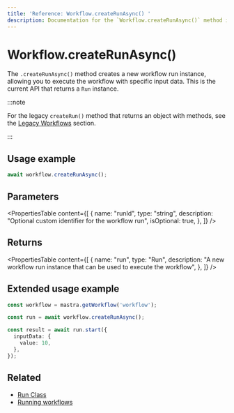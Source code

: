 ```yaml
---
title: 'Reference: Workflow.createRunAsync() '
description: Documentation for the `Workflow.createRunAsync()` method in workflows, which creates a new workflow run instance.
---
```


# Workflow.createRunAsync()

The `.createRunAsync()` method creates a new workflow run instance, allowing you to execute the workflow with specific input data. This is the current API that returns a `Run` instance.

:::note

For the legacy `createRun()` method that returns an object with methods, see the [Legacy Workflows](../../legacyWorkflows/createRun) section.

:::

## Usage example

```typescript copy
await workflow.createRunAsync();
```

## Parameters

<PropertiesTable
content={[
{
name: "runId",
type: "string",
description: "Optional custom identifier for the workflow run",
isOptional: true,
},
]}
/>

## Returns

<PropertiesTable
content={[
{
name: "run",
type: "Run",
description:
"A new workflow run instance that can be used to execute the workflow",
},
]}
/>

## Extended usage example

```typescript showLineNumbers copy
const workflow = mastra.getWorkflow('workflow');

const run = await workflow.createRunAsync();

const result = await run.start({
  inputData: {
    value: 10,
  },
});
```

## Related

- [Run Class](../run)
- [Running workflows](../../../examples/workflows/running-workflows)
